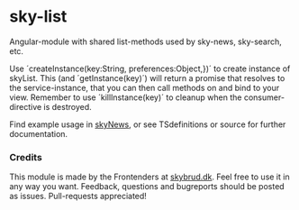 # sky-list

Angular-module with shared list-methods used by sky-news, sky-search, etc.

Use ´createInstance(key:String, preferences:Object,})´ to create instance of skyList. This (and ´getInstance(key)´) will return a promise that resolves to the service-instance, that you can then call methods on and bind to your view. 
Remember to use ´killInstance(key)´ to cleanup when the consumer-directive is destroyed. 

Find example usage in [skyNews](https://github.com/skybrud/sky-news), or see TSdefinitions or source for further documentation.

### Credits

This module is made by the Frontenders at [skybrud.dk](http://www.skybrud.dk/). Feel free to use it in any way you want. Feedback, questions and bugreports should be posted as issues. Pull-requests appreciated!
